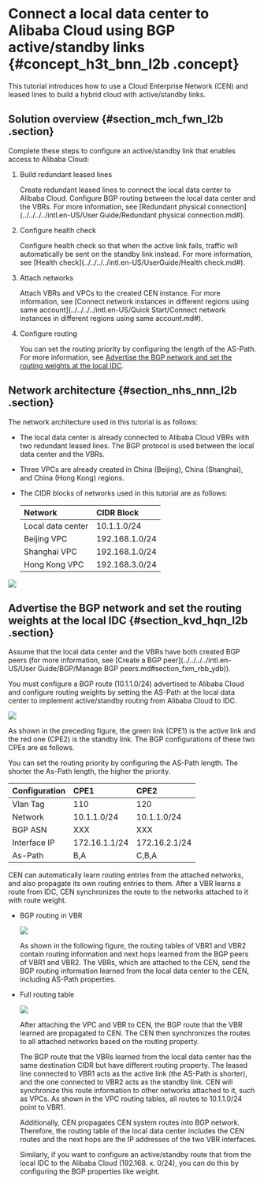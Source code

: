 # Connect a local data center to Alibaba Cloud using BGP active/standby links {#concept_h3t_bnn_l2b .concept}

This tutorial introduces how to use a Cloud Enterprise Network \(CEN\) and leased lines to build a hybrid cloud with active/standby links.

## Solution overview {#section_mch_fwn_l2b .section}

Complete these steps to configure an active/standby link that enables access to Alibaba Cloud:

1.  Build redundant leased lines

    Create redundant leased lines to connect the local data center to Alibaba Cloud. Configure BGP routing between the local data center and the VBRs. For more information, see [Redundant physical connection](../../../../intl.en-US/User Guide/Redundant physical connection.md#).

2.  Configure health check

    Configure health check so that when the active link fails, traffic will automatically be sent on the standby link instead. For more information, see [Health check](../../../../intl.en-US/UserGuide/Health check.md#).

3.  Attach networks

    Attach VBRs and VPCs to the created CEN instance. For more information, see [Connect network instances in different regions using same account](../../../../intl.en-US/Quick Start/Connect network instances in different regions using same account.md#).

4.  Configure routing

    You can set the routing priority by configuring the length of the AS-Path. For more information, see [Advertise the BGP network and set the routing weights at the local IDC](#section_kvd_hqn_l2b).


## Network architecture {#section_nhs_nnn_l2b .section}

The network architecture used in this tutorial is as follows:

-   The local data center is already connected to Alibaba Cloud VBRs with two redundant leased lines. The BGP protocol is used between the local data center and the VBRs.
-   Three VPCs are already created in China \(Beijing\), China \(Shanghai\), and China \(Hong Kong\) regions.
-   The CIDR blocks of networks used in this tutorial are as follows:

    |Network|CIDR Block|
    |:------|:---------|
    |Local data center|10.1.1.0/24|
    |Beijing VPC|192.168.1.0/24|
    |Shanghai VPC|192.168.1.0/24|
    |Hong Kong VPC|192.168.3.0/24|


![](http://static-aliyun-doc.oss-cn-hangzhou.aliyuncs.com/assets/img/15706/7114_en-US.png)

## Advertise the BGP network and set the routing weights at the local IDC {#section_kvd_hqn_l2b .section}

Assume that the local data center and the VBRs have both created BGP peers \(for more information, see [Create a BGP peer](../../../../intl.en-US/User Guide/BGP/Manage BGP peers.md#section_fxm_rbb_ydb)\).

You must configure a BGP route \(10.1.1.0/24\) advertised to Alibaba Cloud and configure routing weights by setting the AS-Path at the local data center to implement active/standby routing from Alibaba Cloud to IDC.

![](http://static-aliyun-doc.oss-cn-hangzhou.aliyuncs.com/assets/img/15706/7115_en-US.png)

As shown in the preceding figure, the green link \(CPE1\) is the active link and the red one \(CPE2\) is the standby link. The BGP configurations of these two CPEs are as follows.

You can set the routing priority by configuring the AS-Path length. The shorter the As-Path length, the higher the priority.

|Configuration|CPE1|CPE2|
|:------------|:---|:---|
|Vlan Tag|110|120|
|Network|10.1.1.0/24|10.1.1.0/24|
|BGP ASN|XXX|XXX|
|Interface IP|172.16.1.1/24|172.16.2.1/24|
|As-Path|B,A|C,B,A|

CEN can automatically learn routing entries from the attached networks, and also propagate its own routing entries to them. After a VBR learns a route from IDC, CEN synchronizes the route to the networks attached to it with route weight.

-   BGP routing in VBR

    ![](http://static-aliyun-doc.oss-cn-hangzhou.aliyuncs.com/assets/img/15706/7116_en-US.png)

    As shown in the following figure, the routing tables of VBR1 and VBR2 contain routing information and next hops learned from the BGP peers of VBR1 and VBR2. The VBRs, which are attached to the CEN, send the BGP routing information learned from the local data center to the CEN, including AS-Path properties.

-   Full routing table

    ![](http://static-aliyun-doc.oss-cn-hangzhou.aliyuncs.com/assets/img/15706/7117_en-US.png)

    After attaching the VPC and VBR to CEN, the BGP route that the VBR learned are propagated to CEN. The CEN then synchronizes the routes to all attached networks based on the routing property.

    The BGP route that the VBRs learned from the local data center has the same destination CIDR but have different routing property. The leased line connected to VBR1 acts as the active link \(the AS-Path is shorter\), and the one connected to VBR2 acts as the standby link. CEN will synchronize this route information to other networks attached to it, such as VPCs. As shown in the VPC routing tables, all routes to 10.1.1.0/24 point to VBR1.

    Additionally, CEN propagates CEN system routes into BGP network. Therefore, the routing table of the local data center includes the CEN routes and the next hops are the IP addresses of the two VBR interfaces.

    Similarly, if you want to configure an active/standby route that from the local IDC to the Alibaba Cloud \(192.168. x. 0/24\), you can do this by configuring the BGP properties like weight.


